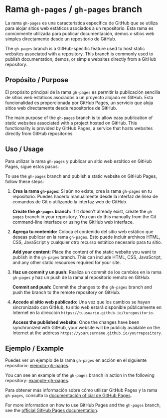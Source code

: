 # Rama `gh-pages` / `gh-pages` branch

La rama `gh-pages` es una característica específica de GitHub que se utiliza para alojar sitios web estáticos asociados a un repositorio. Esta rama es comúnmente utilizada para publicar documentación, demos o sitios web simples directamente desde un repositorio de GitHub.

The `gh-pages` branch is a GitHub-specific feature used to host static websites associated with a repository. This branch is commonly used to publish documentation, demos, or simple websites directly from a GitHub repository.

## Propósito / Purpose

El propósito principal de la rama `gh-pages` es permitir la publicación sencilla de sitios web estáticos asociados a un proyecto alojado en GitHub. Esta funcionalidad es proporcionada por GitHub Pages, un servicio que aloja sitios web directamente desde repositorios de GitHub.

The main purpose of the `gh-pages` branch is to allow easy publication of static websites associated with a project hosted on GitHub. This functionality is provided by GitHub Pages, a service that hosts websites directly from GitHub repositories.

## Uso / Usage

Para utilizar la rama `gh-pages` y publicar un sitio web estático en GitHub Pages, sigue estos pasos:

To use the `gh-pages` branch and publish a static website on GitHub Pages, follow these steps:

1. **Crea la rama `gh-pages`:** Si aún no existe, crea la rama `gh-pages` en tu repositorio. Puedes hacerlo manualmente desde la interfaz de línea de comandos de Git o utilizando la interfaz web de GitHub.
   
   **Create the `gh-pages` branch:** If it doesn't already exist, create the `gh-pages` branch in your repository. You can do this manually from the Git command-line interface or using the GitHub web interface.

2. **Agrega tu contenido:** Coloca el contenido del sitio web estático que deseas publicar en la rama `gh-pages`. Esto puede incluir archivos HTML, CSS, JavaScript y cualquier otro recurso estático necesario para tu sitio.
   
   **Add your content:** Place the content of the static website you want to publish in the `gh-pages` branch. This can include HTML, CSS, JavaScript, and any other static resources required for your site.

3. **Haz un commit y un push:** Realiza un commit de los cambios en la rama `gh-pages` y haz un push de la rama al repositorio remoto en GitHub.
   
   **Commit and push:** Commit the changes to the `gh-pages` branch and push the branch to the remote repository on GitHub.

4. **Accede al sitio web publicado:** Una vez que los cambios se hayan sincronizado con GitHub, tu sitio web estará disponible públicamente en Internet en la dirección `https://tuusuario.github.io/turepositorio`.
   
   **Access the published website:** Once the changes have been synchronized with GitHub, your website will be publicly available on the Internet at the address `https://yourusername.github.io/yourrepository`.

## Ejemplo / Example

Puedes ver un ejemplo de la rama `gh-pages` en acción en el siguiente repositorio: [ejemplo-gh-pages](https://github.com/ejemplousuario/ejemplo-gh-pages).
   
You can see an example of the `gh-pages` branch in action in the following repository: [example-gh-pages](https://github.com/yourusername/example-gh-pages).

Para obtener más información sobre cómo utilizar GitHub Pages y la rama `gh-pages`, consulta la [documentación oficial de GitHub Pages](https://docs.github.com/es/pages).

For more information on how to use GitHub Pages and the `gh-pages` branch, see the [official GitHub Pages documentation](https://docs.github.com/en/pages).
